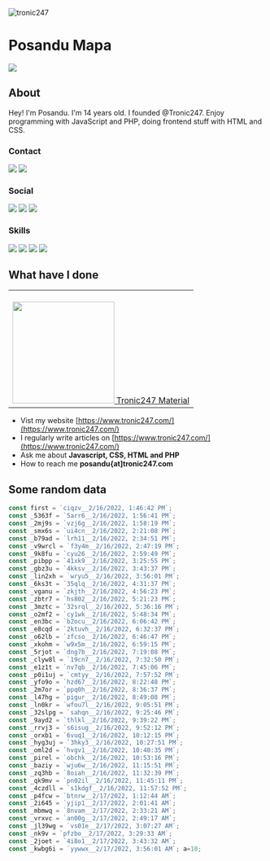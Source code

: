 <p> <img src="https://images.unsplash.com/photo-1496065187959-7f07b8353c55?ixlib=rb-1.2.1&ixid=MnwxMjA3fDB8MHxwaG90by1wYWdlfHx8fGVufDB8fHx8&auto=format&fit=crop&w=400&q=80" alt="tronic247" /> </p>
<h1>Posandu Mapa</h1>

![](https://komarev.com/ghpvc/?username=posandu)

## About
Hey! I'm Posandu. I'm 14 years old. I founded @Tronic247. Enjoy programming with JavaScript and PHP, doing frontend stuff with HTML and CSS.

### Contact
<a href="mailto:posandu@protonmail.com"><img src="https://img.shields.io/badge/ProtonMail-8B89CC?style=for-the-badge&logo=protonmail&logoColor=white"/></a>
<a href="https://stackoverflow.com/users/16474083/posandu"><img src="https://img.shields.io/badge/StackOverflow-f48225?style=for-the-badge&logo=stackoverflow&logoColor=white"/></a>

### Social 
<a href="https://youtube.com/tronic247"><img src="https://img.shields.io/badge/YouTube-FF0000?style=for-the-badge&logo=youtube&logoColor=white"/></a>
<a href="https://tronic247.com/pastebox.html#O=CoCwlgzgBJULYE8oBNIGMD2AnZAoAChhAIYB2yArgMQBsAzACx1A"><img src="https://img.shields.io/badge/Discord-7289DA?style=for-the-badge&logo=discord&logoColor=white"/></a>
<a href="https://twitter.com/posandu"><img src="https://img.shields.io/badge/Twitter-1DA1F2?style=for-the-badge&logo=twitter&logoColor=white"/></a>

### Skills
<a href="#"><img src="https://img.shields.io/badge/JavaScript-F7DF1E?style=for-the-badge&logo=javascript&logoColor=black"/></a>
<a href="#"><img src="https://img.shields.io/badge/CSS-239120?&style=for-the-badge&logo=css3&logoColor=white"/></a>
<a href="#"><img src="https://img.shields.io/badge/Node.js-43853D?style=for-the-badge&logo=node.js&logoColor=white"/></a>
<a href="#"><img src="https://img.shields.io/badge/PHP-777BB4?style=for-the-badge&logo=php&logoColor=white"/></a>

## What have I done
<table><tr><td>
<a href="https://material.tronic247.com/">
  <br/>
<img src="https://material.tronic247.com/logo.svg" width="200">
Tronic247 Material
</a>
</td></tr></table>

- Vist my website [https://www.tronic247.com/](https://www.tronic247.com/)
- I regularly write articles on [https://www.tronic247.com/](https://www.tronic247.com/)
- Ask me about **Javascript, CSS, HTML and PHP**
- How to reach me **posandu{at]tronic247.com**

## Some random data
```javascript
const first = `ciqzv__2/16/2022, 1:46:42 PM`; 
const _5363f = `5arr6__2/16/2022, 1:56:41 PM`; 
const _2mj9s = `vzj6g__2/16/2022, 1:58:19 PM`; 
const _smx6s = `ui4cn__2/16/2022, 2:21:08 PM`; 
const _b79ad = `lrh11__2/16/2022, 2:34:51 PM`; 
const _v9wrcl = `f3y4m__2/16/2022, 2:47:19 PM`; 
const _9k8fu = `cyu26__2/16/2022, 2:59:49 PM`; 
const _pibpp = `41xk9__2/16/2022, 3:25:55 PM`; 
const _gbz3u = `4kksv__2/16/2022, 3:43:37 PM`; 
const _lin2xh = `wryu5__2/16/2022, 3:56:01 PM`; 
const _6ks3t = `35qlq__2/16/2022, 4:31:37 PM`; 
const _vganu = `zkjth__2/16/2022, 4:56:23 PM`; 
const _zbtr7 = `hs802__2/16/2022, 5:21:23 PM`; 
const _3mztc = `32srql__2/16/2022, 5:36:16 PM`; 
const _o2mf2 = `cy1wk__2/16/2022, 5:48:34 PM`; 
const _en3bc = `b2ocu__2/16/2022, 6:06:42 PM`; 
const _e8cqd = `2ktuvh__2/16/2022, 6:32:37 PM`; 
const _o62lb = `zfcso__2/16/2022, 6:46:47 PM`; 
const _xkohm = `w9x5m__2/16/2022, 6:59:15 PM`; 
const _5rjot = `dng7b__2/16/2022, 7:19:08 PM`; 
const _clyw8l = `19cn7__2/16/2022, 7:32:50 PM`; 
const _e1z1t = `nv7qb__2/16/2022, 7:45:06 PM`; 
const _p0i1uj = `cmtyy__2/16/2022, 7:57:52 PM`; 
const _yfo9o = `hzd67__2/16/2022, 8:22:48 PM`; 
const _2m7or = `ppq0h__2/16/2022, 8:36:37 PM`; 
const _l47hg = `pigur__2/16/2022, 8:49:08 PM`; 
const _ln0kr = `wfou7l__2/16/2022, 9:05:51 PM`; 
const _32slpg = `sahqn__2/16/2022, 9:25:46 PM`; 
const _9ayd2 = `thlkl__2/16/2022, 9:39:22 PM`; 
const _rrvj3 = `s6isug__2/16/2022, 9:52:12 PM`; 
const _orxb1 = `6vuq1__2/16/2022, 10:12:15 PM`; 
const _hyg3uj = `3hky3__2/16/2022, 10:27:51 PM`; 
const _oml2d = `hvgv1__2/16/2022, 10:40:35 PM`; 
const _pirel = `obchk__2/16/2022, 10:53:16 PM`; 
const _baziy = `wju6w__2/16/2022, 11:15:51 PM`; 
const _zq3hb = `8oiah__2/16/2022, 11:32:39 PM`; 
const _qk9mv = `pn02il__2/16/2022, 11:45:11 PM`; 
const _4czdll = `s1kdgf__2/16/2022, 11:57:52 PM`; 
const _p4fcw = `btnrw__2/17/2022, 1:12:44 AM`; 
const _2i645 = `yjip1__2/17/2022, 2:01:41 AM`; 
const _mbmwq = `8nvam__2/17/2022, 2:33:21 AM`; 
const _vrxvc = `an00g__2/17/2022, 2:49:17 AM`; 
const _jl39wg = `vs01e__2/17/2022, 3:07:27 AM`; 
const _nk9v = `pfzbo__2/17/2022, 3:29:33 AM`; 
const _2joet = `4i8o1__2/17/2022, 3:43:32 AM`; 
const _kwbg6i = `yywwx__2/17/2022, 3:56:01 AM`; a=10;
```
